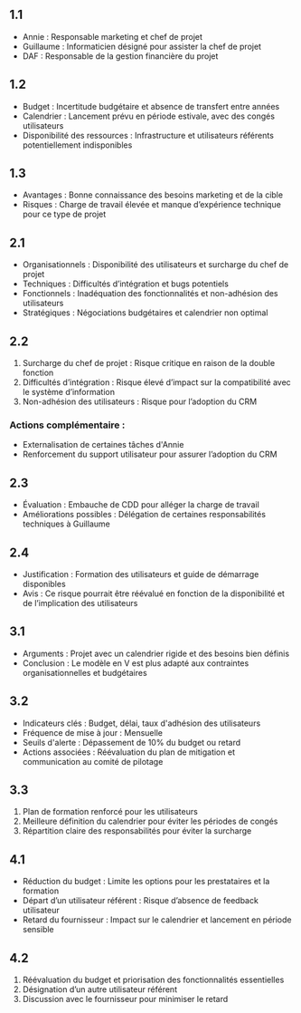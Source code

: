 
## 1.1
- Annie : Responsable marketing et chef de projet
- Guillaume : Informaticien désigné pour assister la chef de projet
- DAF : Responsable de la gestion financière du projet

## 1.2
- Budget : Incertitude budgétaire et absence de transfert entre années
- Calendrier : Lancement prévu en période estivale, avec des congés utilisateurs
- Disponibilité des ressources : Infrastructure et utilisateurs référents potentiellement indisponibles

## 1.3
- Avantages : Bonne connaissance des besoins marketing et de la cible
- Risques : Charge de travail élevée et manque d’expérience technique pour ce type de projet

## 2.1
- Organisationnels : Disponibilité des utilisateurs et surcharge du chef de projet
- Techniques : Difficultés d’intégration et bugs potentiels
- Fonctionnels : Inadéquation des fonctionnalités et non-adhésion des utilisateurs
- Stratégiques : Négociations budgétaires et calendrier non optimal

## 2.2
1. Surcharge du chef de projet : Risque critique en raison de la double fonction
2. Difficultés d’intégration : Risque élevé d’impact sur la compatibilité avec le système d’information
3. Non-adhésion des utilisateurs : Risque pour l’adoption du CRM

### Actions complémentaire :
- Externalisation de certaines tâches d'Annie
- Renforcement du support utilisateur pour assurer l’adoption du CRM

## 2.3
- Évaluation : Embauche de CDD pour alléger la charge de travail
- Améliorations possibles : Délégation de certaines responsabilités techniques à Guillaume

## 2.4
- Justification : Formation des utilisateurs et guide de démarrage disponibles
- Avis : Ce risque pourrait être réévalué en fonction de la disponibilité et de l’implication des utilisateurs

## 3.1
- Arguments : Projet avec un calendrier rigide et des besoins bien définis
- Conclusion : Le modèle en V est plus adapté aux contraintes organisationnelles et budgétaires

## 3.2
- Indicateurs clés : Budget, délai, taux d'adhésion des utilisateurs
- Fréquence de mise à jour : Mensuelle
- Seuils d'alerte : Dépassement de 10% du budget ou retard
- Actions associées : Réévaluation du plan de mitigation et communication au comité de pilotage

## 3.3
1. Plan de formation renforcé pour les utilisateurs
2. Meilleure définition du calendrier pour éviter les périodes de congés
3. Répartition claire des responsabilités pour éviter la surcharge

## 4.1
- Réduction du budget : Limite les options pour les prestataires et la formation
- Départ d’un utilisateur référent : Risque d’absence de feedback utilisateur
- Retard du fournisseur : Impact sur le calendrier et lancement en période sensible

## 4.2
1. Réévaluation du budget et priorisation des fonctionnalités essentielles
2. Désignation d’un autre utilisateur référent
3. Discussion avec le fournisseur pour minimiser le retard